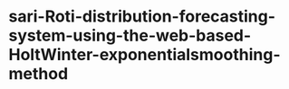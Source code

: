 # sari-Roti-distribution-forecasting-system-using-the-web-based-HoltWinter-exponentialsmoothing-method
